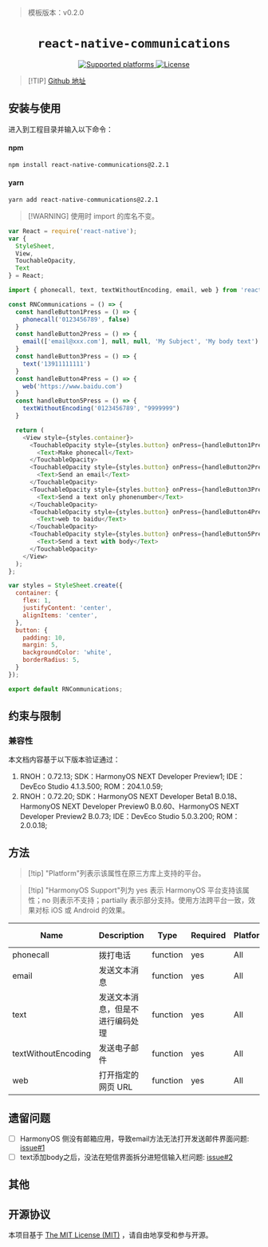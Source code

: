 > 模板版本：v0.2.0

<p align="center">
  <h1 align="center"> <code>react-native-communications</code> </h1>
</p>
<p align="center">
    <a href="https://github.com/davebeehively/react-native-communications">
        <img src="https://img.shields.io/badge/platforms-android%20|%20ios%20|%20harmony%20-lightgrey.svg" alt="Supported platforms" />
    </a>
    <a href="https://github.com/davebeehively/react-native-communications/blob/master/LICENSE">
        <img src="https://img.shields.io/badge/license-MIT-green.svg" alt="License" />
    </a>
</p>

> [!TIP] [Github 地址](https://github.com/davebeehively/react-native-communications)

## 安装与使用

进入到工程目录并输入以下命令：

<!-- tabs:start -->

#### **npm**

```bash
npm install react-native-communications@2.2.1
```

#### **yarn**

```bash
yarn add react-native-communications@2.2.1
```

<!-- tabs:end -->

>[!WARNING] 使用时 import 的库名不变。

```js
var React = require('react-native');
var {
  StyleSheet,
  View,
  TouchableOpacity,
  Text
} = React;

import { phonecall, text, textWithoutEncoding, email, web } from 'react-native-communications';

const RNCommunications = () => {
  const handleButton1Press = () => {
    phonecall('0123456789', false)
  }
  const handleButton2Press = () => {
    email(['email@xxx.com'], null, null, 'My Subject', 'My body text')
  }
  const handleButton3Press = () => {
    text('13911111111')
  }
  const handleButton4Press = () => {
    web('https://www.baidu.com')
  }
  const handleButton5Press = () => {
    textWithoutEncoding('0123456789', "9999999")
  }

  return (
    <View style={styles.container}>
      <TouchableOpacity style={styles.button} onPress={handleButton1Press}>
        <Text>Make phonecall</Text>
      </TouchableOpacity>
      <TouchableOpacity style={styles.button} onPress={handleButton2Press}>
        <Text>Send an email</Text>
      </TouchableOpacity>
      <TouchableOpacity style={styles.button} onPress={handleButton3Press}>
        <Text>Send a text only phonenumber</Text>
      </TouchableOpacity>
      <TouchableOpacity style={styles.button} onPress={handleButton4Press}>
        <Text>web to baidu</Text>
      </TouchableOpacity>
      <TouchableOpacity style={styles.button} onPress={handleButton5Press}>
        <Text>Send a text with body</Text>
      </TouchableOpacity>
    </View>
  );
};

var styles = StyleSheet.create({
  container: {
    flex: 1,
    justifyContent: 'center',
    alignItems: 'center',
  },
  button: {
    padding: 10,
    margin: 5,
    backgroundColor: 'white',
    borderRadius: 5,
  }
});

export default RNCommunications;
```
## 约束与限制

### 兼容性

本文档内容基于以下版本验证通过：

1. RNOH：0.72.13; SDK：HarmonyOS NEXT Developer Preview1; IDE：DevEco Studio 4.1.3.500; ROM：204.1.0.59;
2. RNOH：0.72.20; SDK：HarmonyOS NEXT Developer Beta1 B.0.18、HarmonyOS NEXT Developer Preview0 B.0.60、HarmonyOS NEXT Developer Preview2 B.0.73; IDE：DevEco Studio 5.0.3.200; ROM：2.0.0.18;
## 方法

> [!tip] "Platform"列表示该属性在原三方库上支持的平台。

> [!tip] "HarmonyOS Support"列为 yes 表示 HarmonyOS 平台支持该属性；no 则表示不支持；partially 表示部分支持。使用方法跨平台一致，效果对标 iOS 或 Android 的效果。

| Name | Description | Type | Required | Platform | HarmonyOS Support  |
| ---- | ----------- | ---- | -------- | -------- | ------------------ |
| phonecall  | 拨打电话         | function  | yes | All      | yes |
| email  | 发送文本消息         | function  | yes | All      | no |
| text  | 发送文本消息，但是不进行编码处理         | function  | yes | All      | yes |
| textWithoutEncoding  | 发送电子邮件         | function  | yes | All      | yes |
| web  | 打开指定的网页 URL         | function  | yes | All      | yes |

## 遗留问题

- [ ]  HarmonyOS 侧没有邮箱应用，导致email方法无法打开发送邮件界面问题: [issue#1](https://github.com/react-native-oh-library/react-native-communications/issues/1)
- [ ] text添加body之后，没法在短信界面拆分进短信输入栏问题: [issue#2](https://github.com/react-native-oh-library/react-native-communications/issues/2)

## 其他

## 开源协议

本项目基于 [The MIT License (MIT)](https://github.com/davebeehively/react-native-communications/blob/master/LICENSE) ，请自由地享受和参与开源。
